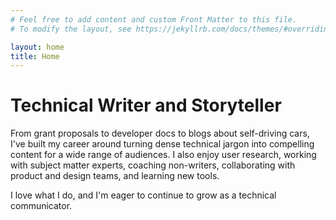 ```yaml
---
# Feel free to add content and custom Front Matter to this file.
# To modify the layout, see https://jekyllrb.com/docs/themes/#overriding-theme-defaults

layout: home
title: Home
---
```

# Technical Writer and Storyteller
From grant proposals to developer docs to blogs about self-driving cars, I've built my career around turning dense technical jargon into compelling content for a wide range of audiences. I also enjoy user research, working with subject matter experts, coaching non-writers, collaborating with product and design teams, and learning new tools.

I love what I do, and I'm eager to continue to grow as a technical communicator.
